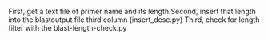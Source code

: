 First, get a text file of primer name and its length
Second, insert that length into the blastoutput file third column (insert_desc.py)
Third, check for length filter with the blast-length-check.py

